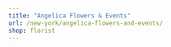 ```yaml
---
title: "Angelica Flowers & Events"
url: /new-york/angelica-flowers-and-events/
shop: florist
---
```

